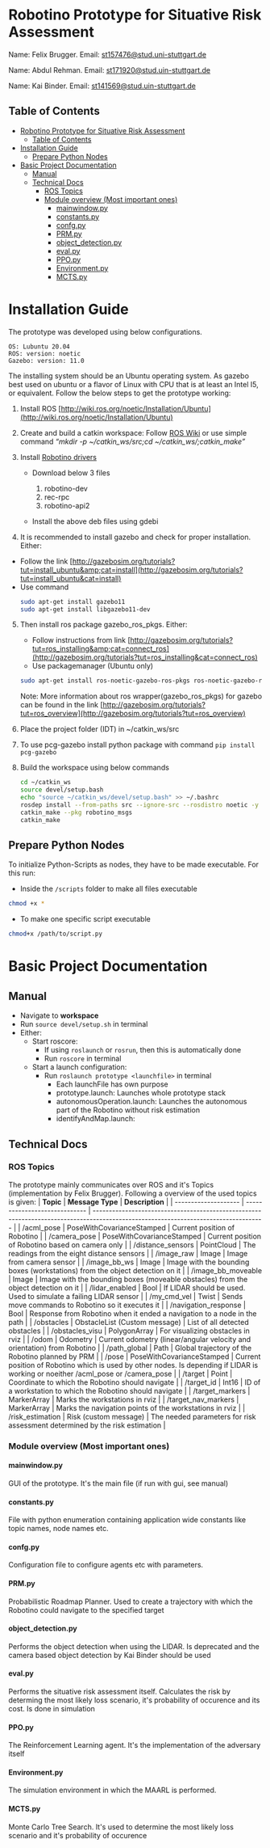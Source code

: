 # Robotino Prototype for Situative Risk Assessment

Name: Felix Brugger.
Email: st157476@stud.uni-stuttgart.de

Name: Abdul Rehman.
Email: st171920@stud.uin-stuttgart.de

Name: Kai Binder.
Email: st141569@stud.uin-stuttgart.de

## Table of Contents
- [Robotino Prototype for Situative Risk Assessment](#robotino-prototype-for-situative-risk-assessment)
  - [Table of Contents](#table-of-contents)
- [Installation Guide](#installation-guide)
  - [Prepare Python Nodes](#prepare-python-nodes)
- [Basic Project Documentation](#basic-project-documentation)
  - [Manual](#manual)
  - [Technical Docs](#technical-docs)
    - [ROS Topics](#ros-topics)
    - [Module overview (Most important ones)](#module-overview-most-important-ones)
      - [mainwindow.py](#mainwindowpy)
      - [constants.py](#constantspy)
      - [confg.py](#confgpy)
      - [PRM.py](#prmpy)
      - [object\_detection.py](#object_detectionpy)
      - [eval.py](#evalpy)
      - [PPO.py](#ppopy)
      - [Environment.py](#environmentpy)
      - [MCTS.py](#mctspy)


# Installation Guide

The prototype was developed using below configurations.

    OS: Lubuntu 20.04
    ROS: version: noetic
    Gazebo: version: 11.0

The installing system should be an Ubuntu operating system. As gazebo best used on ubuntu or a flavor of Linux with CPU that is at least an Intel I5, or equivalent. Follow the below steps to get the prototype working:

1. Install ROS
   [http://wiki.ros.org/noetic/Installation/Ubuntu](http://wiki.ros.org/noetic/Installation/Ubuntu)
2. Create and build a catkin workspace: Follow [ROS Wiki](http://wiki.ros.org/catkin/Tutorials/create_a_workspace)
   or use simple command
   *“mkdir -p ~/catkin_ws/src;cd
   ~/catkin_ws/;catkin_make”*
3. Install [Robotino drivers](https://wiki.openrobotino.org/index.php?title=Robotino_OS)

   - Download below 3 files
     1. robotino-dev
     2. rec-rpc
     3. robotino-api2

   - Install the above deb files using gdebi

4. It is recommended to install gazebo and check for proper installation. Either:

- Follow the link
[http://gazebosim.org/tutorials?tut=install_ubuntu&amp;cat=install](http://gazebosim.org/tutorials?tut=install_ubuntu&cat=install)
- Use command
   ```bash
   sudo apt-get install gazebo11
   sudo apt-get install libgazebo11-dev
   ```
5. Then install ros package gazebo_ros_pkgs. Either:
   - Follow instructions from link
      [http://gazebosim.org/tutorials?tut=ros_installing&amp;cat=connect_ros](http://gazebosim.org/tutorials?tut=ros_installing&cat=connect_ros)
   - Use packagemanager (Ubuntu only)
   ```bash
   sudo apt-get install ros-noetic-gazebo-ros-pkgs ros-noetic-gazebo-ros-control
   ```

   Note:
   More information about ros wrapper(gazebo_ros_pkgs) for gazebo can be found in the link [http://gazebosim.org/tutorials?tut=ros_overview](http://gazebosim.org/tutorials?tut=ros_overview)

6. Place the project folder (IDT) in ~/catkin_ws/src
7. To use pcg-gazebo install python package with command  ```pip install pcg-gazebo```
8. Build the workspace using below commands
   ```bash
   cd ~/catkin_ws
   source devel/setup.bash
   echo "source ~/catkin_ws/devel/setup.bash" >> ~/.bashrc
   rosdep install --from-paths src --ignore-src --rosdistro noetic -y
   catkin_make --pkg robotino_msgs
   catkin_make
   ```

## Prepare Python Nodes
To initialize Python-Scripts as nodes, they have to be made executable. For this run:
- Inside the ``/scripts`` folder to make all files executable
```zsh
chmod +x *
```
- To make one specific script executable
```zsh
chmod+x /path/to/script.py
```

# Basic Project Documentation
## Manual
- Navigate to **workspace**
- Run ``source devel/setup.sh`` in terminal
- Either:
  - Start roscore:
    - If using ``roslaunch`` or ``rosrun``, then this is automatically done
    - Run ``roscore`` in terminal
  - Start a launch configuration:
    - Run ``roslaunch prototype <launchfile>`` in terminal
      - Each launchFile has own purpose
      - prototype.launch: Launches whole prototype stack
      - autonomousOperation.launch: Launches the autonomous part of the Robotino without risk estimation
      - identifyAndMap.launch:

## Technical Docs
### ROS Topics
The prototype mainly communicates over ROS and it's Topics (implementation by Felix Brugger). Following a overview of the used topics is given:
| **Topic**            | **Message Type**              | **Description**                                                                                                                     |
| -------------------- | ----------------------------- | ----------------------------------------------------------------------------------------------------------------------------------- |
| /acml_pose           | PoseWithCovarianceStamped     | Current position of Robotino                                                                                                        |
| /camera_pose         | PoseWithCovarianceStamped     | Current position of Robotino based on camera only                                                                                   |
| /distance_sensors    | PointCloud                    | The readings from the eight distance sensors                                                                                        |
| /image_raw           | Image                         | Image from camera sensor                                                                                                            |
| /image_bb_ws         | Image                         | Image with the bounding boxes (workstations) from the object detection on it                                                        |
| /image_bb_moveable   | Image                         | Image with the bounding boxes (moveable obstacles) from the object detection on it                                                  |
| /lidar_enabled       | Bool                          | If LIDAR should be used. Used to simulate a failing LIDAR sensor                                                                    |
| /my_cmd_vel          | Twist                         | Sends move commands to Robotino so it executes it                                                                                   |
| /navigation_response | Bool                          | Response from Robotino when it ended a navigation to a node in the path                                                             |
| /obstacles           | ObstacleList (Custom message) | List of all detected obstacles                                                                                                      |
| /obstacles_visu      | PolygonArray                  | For visualizing obstacles in rviz                                                                                                   |
| /odom                | Odometry                      | Current odometry (linear/angular velocity and orientation) from Robotino                                                            |
| /path_global         | Path                          | Global trajectory of the Robotino planned by PRM                                                                                    |
| /pose                | PoseWithCovarianceStamped     | Current position of Robotino which is used by other nodes. Is  depending if LIDAR is working or noeither /acml_pose or /camera_pose |
| /target              | Point                         | Coordinate to which the Robotino should navigate                                                                                    |
| /target_id           | Int16                         | ID of a workstation to which the Robotino should navigate                                                                           |
| /target_markers      | MarkerArray                   | Marks the workstations in rviz                                                                                                      |
| /target_nav_markers  | MarkerArray                   | Marks the navigation points of the workstations in rviz                                                                             |
| /risk_estimation     | Risk (custom message)         | The needed parameters for risk assessment determined by the risk estimation                                                         |

### Module overview (Most important ones)
#### mainwindow.py
GUI of the prototype. It's the main file (if run with gui, see manual)
#### constants.py
File with python enumeration containing application wide constants like topic names, node names etc.
#### confg.py
Configuration file to configure agents etc with parameters.
#### PRM.py
Probabilistic Roadmap Planner. Used to create a trajectory with which the Robotino could navigate to the specified target
#### object_detection.py
Performs the object detection when using the LIDAR. Is deprecated and the camera based object detection by Kai Binder should be used
#### eval.py
Performs the situative risk assessment itself. Calculates the risk by determing the most likely loss scenario, it's probability of occurence and its cost. Is done in simulation
#### PPO.py
The Reinforcement Learning agent. It's the implementation of the adversary itself
#### Environment.py
The simulation environment in which the MAARL is performed.
#### MCTS.py
Monte Carlo Tree Search. It's used to determine the most likely loss scenario and it's probability of occurence
